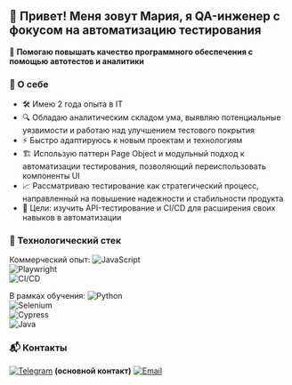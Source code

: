 ## 👋 Привет! Меня зовут Мария, я QA-инженер с фокусом на автоматизацию тестирования  
🚀 **Помогаю повышать качество программного обеспечения с помощью автотестов и аналитики**  

### 🔹 О себе  
- 🛠 Имею 2 года опыта в IT
- 🔍 Обладаю аналитическим складом ума, выявляю потенциальные уязвимости и работаю над улучшением тестового покрытия  
- ⚡ Быстро адаптируюсь к новым проектам и технологиям
- 🏗 Использую паттерн Page Object и модульный подход к автоматизации тестирования, позволяющий переиспользовать компоненты UI
- 📈 Рассматриваю тестирование как стратегический процесс, направленный на повышение надежности и стабильности продукта  
- 🎯 Цели: изучить API-тестирование и CI/CD для расширения своих навыков в автоматизации

### 🔧 Технологический стек 
Коммерческий опыт: 
![JavaScript](https://img.shields.io/badge/JavaScript-F7DF1E?style=for-the-badge&logo=javascript&logoColor=black)  
![Playwright](https://img.shields.io/badge/Playwright-2E8B57?style=for-the-badge&logo=playwright&logoColor=white)  
![CI/CD](https://img.shields.io/badge/CI%2FCD-Jenkins%20%7C%20GitHub_Actions-informational?style=for-the-badge)  

В рамках обучения:
![Python](https://img.shields.io/badge/Python-3776AB?style=for-the-badge&logo=python&logoColor=white)  
![Selenium](https://img.shields.io/badge/Selenium-43B02A?style=for-the-badge&logo=selenium&logoColor=white)  
![Cypress](https://img.shields.io/badge/Cypress-17202C?style=for-the-badge&logo=cypress&logoColor=white)  
![Java](https://img.shields.io/badge/Java-ED8B00?style=for-the-badge&logo=java&logoColor=white)

### 📬 Контакты  
[![Telegram](https://img.shields.io/badge/Telegram-2CA5E0?style=for-the-badge&logo=telegram&logoColor=white)](https://t.me/Marii_Vol)  **(основной контакт)**
[![Email](https://img.shields.io/badge/Email-D14836?style=for-the-badge&logo=gmail&logoColor=white)](mailto:your.mari221994@yandex.ru)